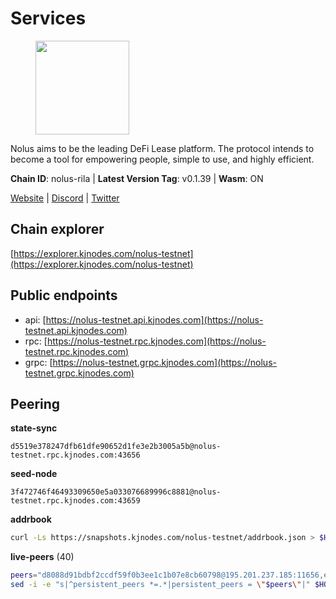# Services

<figure><img src="https://raw.githubusercontent.com/kj89/testnet_manuals/main/pingpub/logos/nolus.png" width="150" alt=""><figcaption></figcaption></figure>

Nolus aims to be the leading DeFi Lease platform. The protocol  intends to become a tool for empowering people, simple to use, and highly efficient.

**Chain ID**: nolus-rila | **Latest Version Tag**: v0.1.39 | **Wasm**: ON

[Website](https://www.nolus.io) | [Discord](https://discord.gg/nolus-protocol) | [Twitter](https://twitter.com/NolusProtocol)




## Chain explorer
[https://explorer.kjnodes.com/nolus-testnet](https://explorer.kjnodes.com/nolus-testnet)

## Public endpoints

* api: [https://nolus-testnet.api.kjnodes.com](https://nolus-testnet.api.kjnodes.com)
* rpc: [https://nolus-testnet.rpc.kjnodes.com](https://nolus-testnet.rpc.kjnodes.com)
* grpc: [https://nolus-testnet.grpc.kjnodes.com](https://nolus-testnet.grpc.kjnodes.com)

## Peering

**state-sync**

```text
d5519e378247dfb61dfe90652d1fe3e2b3005a5b@nolus-testnet.rpc.kjnodes.com:43656
```

**seed-node**

```text
3f472746f46493309650e5a033076689996c8881@nolus-testnet.rpc.kjnodes.com:43659
```

**addrbook**
```bash
curl -Ls https://snapshots.kjnodes.com/nolus-testnet/addrbook.json > $HOME/.nolus/config/addrbook.json
```

**live-peers** (40)
```bash
peers="d8088d91bdbf2ccdf59f0b3ee1c1b07e8cb60798@195.201.237.185:11656,e0ab3276d94a8fbdf04b0b9eb95df22f7037eb89@167.235.31.186:34656,33f4b7f56b6708526f0638162f020394de0ce5e9@65.21.229.33:28656,32600634c623952e36ebf2c14fd1a0f91e890078@38.242.222.153:26656,d5519e378247dfb61dfe90652d1fe3e2b3005a5b@65.109.68.190:43656,387393e38531ac010f500d294505232a77c88766@45.33.32.8:26656,7a1fc4d1cc0ffec7db6a2a15496136e62561b162@161.97.146.108:26656,6435149033788abd03e6ff39cb4485095a6878e4@95.214.55.62:47656,85c5ef9ff695574abdf1ab38fb1196bc6482aec5@89.252.21.37:26656,3be781c50aac85518bb3cfb8620528cbc5dacd67@146.190.45.222:26656,7cbd276b062030802fc7efb18b10a565c4fb88a5@92.50.75.81:26656,5289137e6134895c5b3b82a9847869f2a889cdc0@65.108.97.58:2776,e0aac09f3de68abf583b0e3994228ee8bd19d1eb@168.119.124.130:45659,654e76e7d4b27fdb3a931fe2d44c51184d8a5731@5.161.78.48:26656,28cdf59b342cb19fe488e99fab754ccc90c379e3@185.196.21.104:26656,8b0b427b4567a7a66f05fab1146ee97b52ad7958@93.189.30.119:26656,5b7092ce1624e8a23a5d90897c4c5231fb7b1238@185.245.183.172:16656,301dcb25951a0ebd6a36e09e612c85dc3aea3767@95.70.160.37:26656,c8458dfd9d19f75e51ffec68019e8783c6c062a3@113.187.125.157:26656,1278e67b0f6523c20e665109dd092ef20d6fd70e@45.67.230.23:26656,7c2ea36064077da73d0ad5b60d8ef215acbee50b@161.97.79.100:36656,2e146ac9281e3797cbe1ad053e5ce6046b972c15@65.109.140.29:37656,55b85dda16f276027c2318e172e487dbf95f6723@185.244.182.79:37656,f09a8ba06a00d1edc517995040313732f94c2b56@95.214.55.155:18656,681ecb99467dd00a586d9499a1002f2829f1a02d@65.109.85.208:29656,19c6579ebb9d869e61c4dd082dc414cac6f799f3@46.4.122.235:26656,b4927998e3205ad5661c415d37a1c756a2ac364d@78.46.63.106:26656,df5a117c4e2f5d047b57552d71d45e8ea4a30f2c@185.239.209.135:26656,6b14535ff005667f324f8439a55a21ee2f170d12@95.217.211.81:26656,fcb82df30d2056c3af024fb389e173d683fe8229@65.108.105.48:19756,e62dd608a302ba4f815a7cd3cf3d7facafa0e171@135.181.123.154:16656,b18f05bafd90cde6391d41880fc2d2461034a5de@20.189.72.168:26656,30e5fbf8fa448a73f780f881a0e81d3f6abb4b8f@138.68.66.69:26656,5c2a752c9b1952dbed075c56c600c3a79b58c395@195.3.220.135:27016,621c459c333de1a03250bb846647fc858b9c8638@38.242.142.83:26656,6cf1dbaf1cfee65f14421ba5ac5b165ebe7b0d0a@5.9.97.58:26656,52454324e7c8cd5e93cdfecff4bbafa9a9674e47@109.199.158.64:26656,5bf83be8dfe52fe2c204300f1e9b1449487ce5af@88.99.164.158:1176,67be97f5ef69a4f149fbef7970ba888e5b2c2cff@65.108.231.124:16656,12b146cd82c7142e9d8aeb4f246499927ecb1c0f@217.13.223.167:36656"
sed -i -e "s|^persistent_peers *=.*|persistent_peers = \"$peers\"|" $HOME/.nolus/config/config.toml
```
